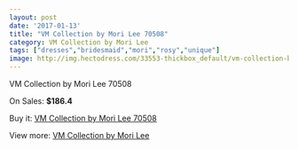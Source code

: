 ```yaml
---
layout: post
date: '2017-01-13'
title: "VM Collection by Mori Lee 70508"
category: VM Collection by Mori Lee
tags: ["dresses","bridesmaid","mori","rosy","unique"]
image: http://img.hectodress.com/33553-thickbox_default/vm-collection-by-mori-lee-70508.jpg
---
```

VM Collection by Mori Lee 70508

On Sales: **$186.4**
<a href="https://www.hectodress.com/vm-collection-by-mori-lee/15479-vm-collection-by-mori-lee-70508.html"><amp-img layout="responsive" width="600" height="600" src="//img.hectodress.com/33553-thickbox_default/vm-collection-by-mori-lee-70508.jpg" alt="VM Collection by Mori Lee 70508 0" /></a>
<a href="https://www.hectodress.com/vm-collection-by-mori-lee/15479-vm-collection-by-mori-lee-70508.html"><amp-img layout="responsive" width="600" height="600" src="//img.hectodress.com/33555-thickbox_default/vm-collection-by-mori-lee-70508.jpg" alt="VM Collection by Mori Lee 70508 1" /></a>
<a href="https://www.hectodress.com/vm-collection-by-mori-lee/15479-vm-collection-by-mori-lee-70508.html"><amp-img layout="responsive" width="600" height="600" src="//img.hectodress.com/33554-thickbox_default/vm-collection-by-mori-lee-70508.jpg" alt="VM Collection by Mori Lee 70508 2" /></a>

Buy it: [VM Collection by Mori Lee 70508](https://www.hectodress.com/vm-collection-by-mori-lee/15479-vm-collection-by-mori-lee-70508.html "VM Collection by Mori Lee 70508")

View more: [VM Collection by Mori Lee](https://www.hectodress.com/278-vm-collection-by-mori-lee "VM Collection by Mori Lee")